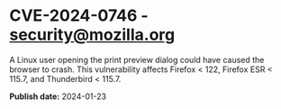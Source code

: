 # CVE-2024-0746 - security@mozilla.org

A Linux user opening the print preview dialog could have caused the browser to crash. This vulnerability affects Firefox < 122, Firefox ESR < 115.7, and Thunderbird < 115.7.

**Publish date:** 2024-01-23
